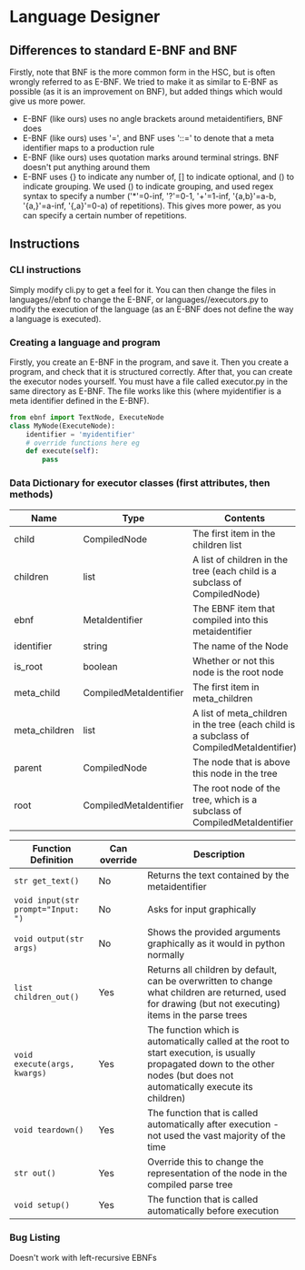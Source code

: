 # Language Designer

## Differences to standard E-BNF and BNF
Firstly, note that BNF is the more common form in the HSC, but is often wrongly referred to as E-BNF. We tried to make it as similar to E-BNF as possible (as it is an improvement on BNF), but added things which would give us more power.
* E-BNF (like ours) uses no angle brackets around metaidentifiers, BNF does
* E-BNF (like ours) uses '=', and BNF uses '::=' to denote that a meta identifier maps to a production rule
* E-BNF (like ours) uses quotation marks around terminal strings. BNF doesn't put anything around them
* E-BNF uses {} to indicate any number of, [] to indicate optional, and () to indicate grouping. We used () to indicate grouping, and used regex syntax to specify a number ('*'=0-inf, '?'=0-1, '+'=1-inf, '{a,b}'=a-b, '{a,}'=a-inf, '{,a}'=0-a) of repetitions). This gives more power, as you can specify a certain number of repetitions.

## Instructions
### CLI instructions
Simply modify cli.py to get a feel for it. You can then change the files in languages/<language-name>/ebnf to change the E-BNF, or languages/<language-name>/executors.py to modify the execution of the language (as an E-BNF does not define the way a language is executed).

### Creating a language and program
Firstly, you create an E-BNF in the program, and save it. Then you create a program, and check that it is structured correctly. After that, you can create the executor nodes yourself. You must have a file called executor.py in the same directory as E-BNF. The file works like this (where myidentifier is a meta identifier defined in the E-BNF).

```python
from ebnf import TextNode, ExecuteNode
class MyNode(ExecuteNode):
    identifier = 'myidentifier'
    # override functions here eg
    def execute(self):
        pass
```

### Data Dictionary for executor classes (first attributes, then methods)
Name | Type | Contents
--- | --- | ---
child | CompiledNode | The first item in the children list
children | list | A list of children in the tree (each child is a subclass of CompiledNode)
ebnf | MetaIdentifier | The EBNF item that compiled into this metaidentifier
identifier | string | The name of the Node
is_root | boolean | Whether or not this node is the root node
meta_child | CompiledMetaIdentifier | The first item in meta_children
meta_children | list | A list of meta_children in the tree (each child is a subclass of CompiledMetaIdentifier)
parent | CompiledNode | The node that is above this node in the tree
root | CompiledMetaIdentifier | The root node of the tree, which is a subclass of CompiledMetaIdentifier

Function Definition | Can override | Description
--- | --- | ---
```str get_text()``` | No | Returns the text contained by the metaidentifier
```void input(str prompt="Input: ")``` | No | Asks for input graphically
```void output(str args)``` | No | Shows the provided arguments graphically as it would in python normally
```list children_out()``` | Yes | Returns all children by default, can be overwritten to change what children are returned, used for drawing (but not executing) items in the parse trees
```void execute(args, kwargs)``` | Yes | The function which is automatically called at the root to start execution, is usually propagated down to the other nodes (but does not automatically execute its children)
```void teardown()``` | Yes | The function that is called automatically after execution - not used the vast majority of the time
```str out()``` | Yes | Override this to change the representation of the node in the compiled parse tree
```void setup()``` | Yes | The function that is called automatically before execution


### Bug Listing
Doesn't work with left-recursive EBNFs
